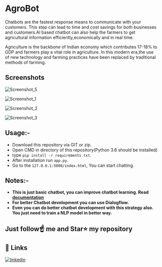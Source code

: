 # AgroBot 

Chatbots are the fastest response means to communicate with your customers. This step can lead to time and cost savings for both businesses and customers.AI based chatbot can also  help the farmers to get agricultural information efficiently,economically and in real time.

 Agriculture is the backbone of Indian economy which contributes 17-18% to GDP and farmers play a vital role in agriculture. In this modern era,the use of new technology and farming practices have been replaced by traditional methods of farming.
 
## Screenshots

![Screenshot_5](https://user-images.githubusercontent.com/63738852/164980919-5452d172-dee0-4455-9c2f-a4b4f2711c40.png)

![Screenshot_1](https://user-images.githubusercontent.com/63738852/164980935-52907122-100e-4fd8-b08c-86d17203e98b.png)

![Screenshot_2](https://user-images.githubusercontent.com/63738852/164980941-19256595-3c72-46d8-b3e9-761839743d4f.png)

![Screenshot_3](https://user-images.githubusercontent.com/63738852/164980953-3005af9f-4bfa-493d-8b3a-1c18167993ba.png)


 
## Usage:-
- Download this repository via GIT or zip.
- Open CMD in directory of this repository(Python 3.6 should be installed)
- type `pip install -r requirements.txt`.
- After installation run `app.py`.
- Go to the `127.0.0.1:5000/index.html`, You can start chatting.



## Notes:- 
- **This is just basic chatbot, you can improve chatbot learning. Read [documentation](https://pypi.org/project/ChatterBot/)**
- **For better Chatbot development you can use Dialogflow.**
- **Even you can do better chatbot development with this strategy also. You just need to train a NLP model in better way.**


## Just follow☝️ me and Star⭐ my repository 

## 🔗 Links
[![linkedin](https://img.shields.io/badge/linkedin-0A66C2?style=for-the-badge&logo=linkedin&logoColor=white)](https://www.linkedin.com/in/vishvanath-metkari-586617197/)
